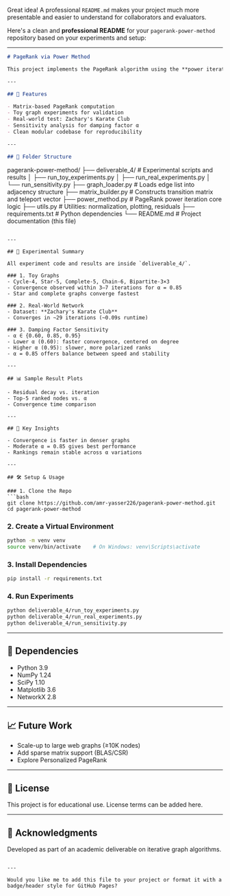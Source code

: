 Great idea! A professional `README.md` makes your project much more presentable and easier to understand for collaborators and evaluators.

Here's a clean and **professional README** for your `pagerank-power-method` repository based on your experiments and setup:

---

```markdown
# PageRank via Power Method

This project implements the PageRank algorithm using the **power iteration method**. We evaluate its behavior on small toy graphs and a real-world network, and explore how the damping factor (α) affects convergence and ranking stability.

---

## 🔧 Features

- Matrix-based PageRank computation
- Toy graph experiments for validation
- Real-world test: Zachary's Karate Club
- Sensitivity analysis for damping factor α
- Clean modular codebase for reproducibility

---

## 📁 Folder Structure

```

pagerank-power-method/
├── deliverable\_4/               # Experimental scripts and results
│   ├── run\_toy\_experiments.py
│   ├── run\_real\_experiments.py
│   └── run\_sensitivity.py
├── graph\_loader.py              # Loads edge list into adjacency structure
├── matrix\_builder.py            # Constructs transition matrix and teleport vector
├── power\_method.py              # PageRank power iteration core logic
├── utils.py                     # Utilities: normalization, plotting, residuals
├── requirements.txt             # Python dependencies
└── README.md                    # Project documentation (this file)

````

---

## 🧪 Experimental Summary

All experiment code and results are inside `deliverable_4/`.

### 1. Toy Graphs
- Cycle-4, Star-5, Complete-5, Chain-6, Bipartite-3×3
- Convergence observed within 3–7 iterations for α = 0.85
- Star and complete graphs converge fastest

### 2. Real-World Network
- Dataset: **Zachary's Karate Club**
- Converges in ~29 iterations (~0.09s runtime)

### 3. Damping Factor Sensitivity
- α ∈ {0.60, 0.85, 0.95}
- Lower α (0.60): faster convergence, centered on degree
- Higher α (0.95): slower, more polarized ranks
- α = 0.85 offers balance between speed and stability

---

## 📊 Sample Result Plots

- Residual decay vs. iteration
- Top-5 ranked nodes vs. α
- Convergence time comparison

---

## 🧠 Key Insights

- Convergence is faster in denser graphs
- Moderate α = 0.85 gives best performance
- Rankings remain stable across α variations

---

## 🛠️ Setup & Usage

### 1. Clone the Repo
```bash
git clone https://github.com/amr-yasser226/pagerank-power-method.git
cd pagerank-power-method
````

### 2. Create a Virtual Environment

```bash
python -m venv venv
source venv/bin/activate    # On Windows: venv\Scripts\activate
```

### 3. Install Dependencies

```bash
pip install -r requirements.txt
```

### 4. Run Experiments

```bash
python deliverable_4/run_toy_experiments.py
python deliverable_4/run_real_experiments.py
python deliverable_4/run_sensitivity.py
```

---

## 📌 Dependencies

* Python 3.9
* NumPy 1.24
* SciPy 1.10
* Matplotlib 3.6
* NetworkX 2.8

---

## 📈 Future Work

* Scale-up to large web graphs (≥10K nodes)
* Add sparse matrix support (BLAS/CSR)
* Explore Personalized PageRank

---

## 📄 License

This project is for educational use. License terms can be added here.

---

## 🤝 Acknowledgments

Developed as part of an academic deliverable on iterative graph algorithms.

```

---

Would you like me to add this file to your project or format it with a badge/header style for GitHub Pages?
```
